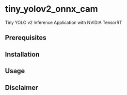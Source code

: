 # tiny_yolov2_onnx_cam
Tiny YOLO v2 Inference Application with NVIDIA TensorRT

## Prerequisites

## Installation

## Usage

## Disclaimer
